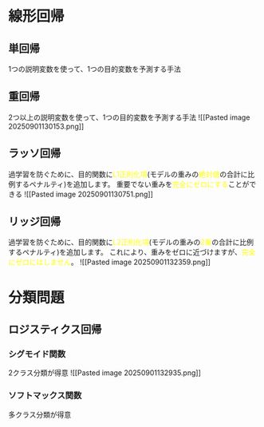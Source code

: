 # 線形回帰
## 単回帰
1つの説明変数を使って、1つの目的変数を予測する手法
## 重回帰
2つ以上の説明変数を使って、1つの目的変数を予測する手法
![[Pasted image 20250901130153.png]]
## ラッソ回帰
過学習を防ぐために、目的関数に<font color="#ffff00">L1正則化項</font>(モデルの重みの<font color="#ffff00">絶対値</font>の合計に比例するペナルティ)を追加します。
重要でない重みを<font color="#ffff00">完全にゼロにする</font>ことができる
![[Pasted image 20250901130751.png]]
## リッジ回帰
過学習を防ぐために、目的関数に<font color="#ffff00">L2正則化項</font>(モデルの重みの<font color="#ffff00">2乗</font>の合計に比例するペナルティ)を追加します。
これにより、重みをゼロに近づけますが、<font color="#ffff00">完全にゼロにはしません</font>。
![[Pasted image 20250901132359.png]]

# 分類問題
## ロジスティクス回帰
### シグモイド関数
2クラス分類が得意
![[Pasted image 20250901132935.png]]
### ソフトマックス関数
多クラス分類が得意